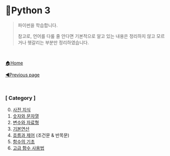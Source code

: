 # 🐍Python 3

> 파이썬을 학습합니다.
>
> 참고로, 언어를 다룰 줄 안다면 기본적으로 알고 있는 내용은 정리하지 않고 모르거나 헷갈리는 부분만 정리하였습니다.

<br>

[🏠Home](https://github.com/batboy118/Study_Note)

[◀Previous page ](../)

<br>

### [ Category ]

0. [사전 지식](00.사전_지식.md)
1. [숫자와 문자열](01.숫자와_문자열.md)
2. [변수와 자료형](02.변수와_자료형.md)
3. [기본연산](03.기본연산.md)
4. [흐름과 제어](04.흐름과_제어.md)  (조건문 & 반목문)
5. [함수의 기초](05.함수의_기초.md)
6. [고급 함수 사용법](06.고급_함수_사용법.md)



